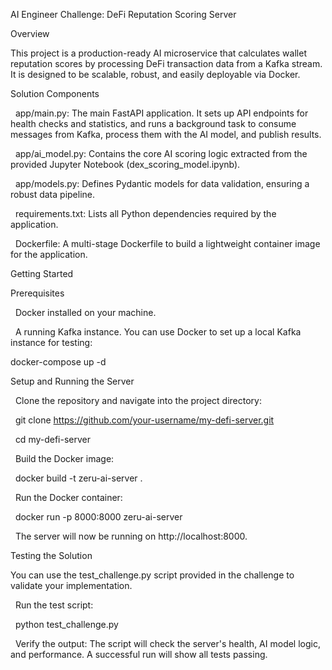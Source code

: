 AI Engineer Challenge: DeFi Reputation Scoring Server

Overview



This project is a production-ready AI microservice that calculates wallet reputation scores by processing DeFi transaction data from a Kafka stream. It is designed to be scalable, robust, and easily deployable via Docker.

Solution Components



&nbsp;   app/main.py: The main FastAPI application. It sets up API endpoints for health checks and statistics, and runs a background task to consume messages from Kafka, process them with the AI model, and publish results.



&nbsp;   app/ai\_model.py: Contains the core AI scoring logic extracted from the provided Jupyter Notebook (dex\_scoring\_model.ipynb).



&nbsp;   app/models.py: Defines Pydantic models for data validation, ensuring a robust data pipeline.



&nbsp;   requirements.txt: Lists all Python dependencies required by the application.



&nbsp;   Dockerfile: A multi-stage Dockerfile to build a lightweight container image for the application.



Getting Started

Prerequisites



&nbsp;   Docker installed on your machine.



&nbsp;   A running Kafka instance. You can use Docker to set up a local Kafka instance for testing:



docker-compose up -d



Setup and Running the Server



&nbsp;   Clone the repository and navigate into the project directory:



&nbsp;   git clone https://github.com/your-username/my-defi-server.git

&nbsp;   cd my-defi-server



&nbsp;   Build the Docker image:



&nbsp;   docker build -t zeru-ai-server .



&nbsp;   Run the Docker container:



&nbsp;   docker run -p 8000:8000 zeru-ai-server



&nbsp;   The server will now be running on http://localhost:8000.



Testing the Solution



You can use the test\_challenge.py script provided in the challenge to validate your implementation.



&nbsp;   Run the test script:



&nbsp;   python test\_challenge.py



&nbsp;   Verify the output: The script will check the server's health, AI model logic, and performance. A successful run will show all tests passing.

